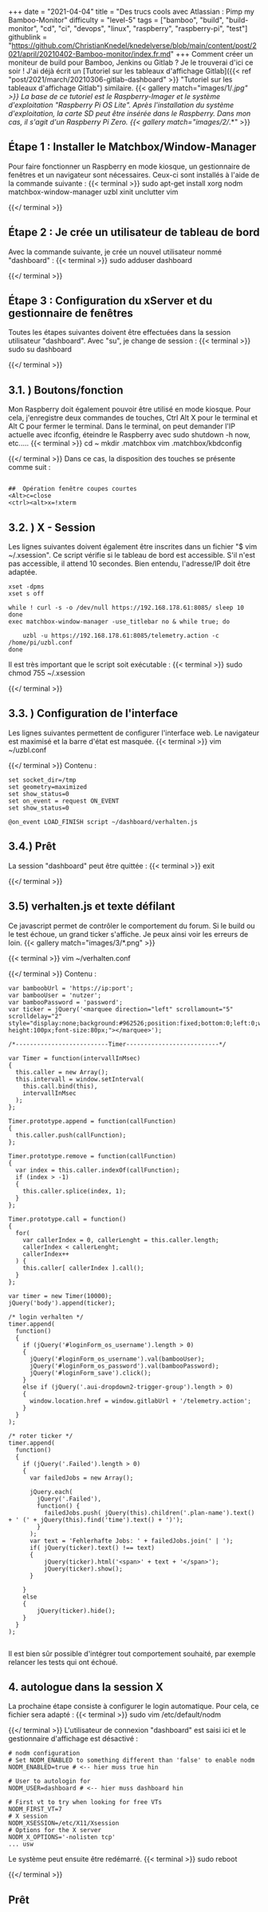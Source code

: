 +++
date = "2021-04-04"
title = "Des trucs cools avec Atlassian : Pimp my Bamboo-Monitor"
difficulty = "level-5"
tags = ["bamboo", "build", "build-monitor", "cd", "ci", "devops", "linux", "raspberry", "raspberry-pi", "test"]
githublink = "https://github.com/ChristianKnedel/knedelverse/blob/main/content/post/2021/april/20210402-Bamboo-monitor/index.fr.md"
+++
Comment créer un moniteur de build pour Bamboo, Jenkins ou Gitlab ? Je le trouverai d'ici ce soir ! J'ai déjà écrit un [Tutoriel sur les tableaux d'affichage Gitlab]({{< ref "post/2021/march/20210306-gitlab-dashboard" >}} "Tutoriel sur les tableaux d'affichage Gitlab") similaire.
{{< gallery match="images/1/*.jpg" >}}
La base de ce tutoriel est le Raspberry-Imager et le système d'exploitation "Raspberry Pi OS Lite". Après l'installation du système d'exploitation, la carte SD peut être insérée dans le Raspberry. Dans mon cas, il s'agit d'un Raspberry Pi Zero.
{{< gallery match="images/2/*.*" >}}

## Étape 1 : Installer le Matchbox/Window-Manager
Pour faire fonctionner un Raspberry en mode kiosque, un gestionnaire de fenêtres et un navigateur sont nécessaires. Ceux-ci sont installés à l'aide de la commande suivante :
{{< terminal >}}
sudo apt-get install xorg nodm matchbox-window-manager uzbl xinit unclutter vim

{{</ terminal >}}

## Étape 2 : Je crée un utilisateur de tableau de bord
Avec la commande suivante, je crée un nouvel utilisateur nommé "dashboard" :
{{< terminal >}}
sudo adduser dashboard

{{</ terminal >}}

## Étape 3 : Configuration du xServer et du gestionnaire de fenêtres
Toutes les étapes suivantes doivent être effectuées dans la session utilisateur "dashboard". Avec "su", je change de session :
{{< terminal >}}
sudo su dashboard

{{</ terminal >}}

##  3.1. ) Boutons/fonction
Mon Raspberry doit également pouvoir être utilisé en mode kiosque. Pour cela, j'enregistre deux commandes de touches, Ctrl Alt X pour le terminal et Alt C pour fermer le terminal. Dans le terminal, on peut demander l'IP actuelle avec ifconfig, éteindre le Raspberry avec sudo shutdown -h now, etc.....
{{< terminal >}}
cd ~
mkdir .matchbox
vim .matchbox/kbdconfig

{{</ terminal >}}
Dans ce cas, la disposition des touches se présente comme suit :
```

##  Opération fenêtre coupes courtes
<Alt>c=close
<ctrl><alt>x=!xterm

```

##  3.2. ) X - Session
Les lignes suivantes doivent également être inscrites dans un fichier "$ vim ~/.xsession". Ce script vérifie si le tableau de bord est accessible. S'il n'est pas accessible, il attend 10 secondes. Bien entendu, l'adresse/IP doit être adaptée.
```
xset -dpms
xset s off

while ! curl -s -o /dev/null https://192.168.178.61:8085/ sleep 10
done
exec matchbox-window-manager -use_titlebar no & while true; do
   
    uzbl -u https://192.168.178.61:8085/telemetry.action -c /home/pi/uzbl.conf
done

```
Il est très important que le script soit exécutable :
{{< terminal >}}
sudo chmod 755 ~/.xsession

{{</ terminal >}}

##  3.3. ) Configuration de l'interface
Les lignes suivantes permettent de configurer l'interface web. Le navigateur est maximisé et la barre d'état est masquée.
{{< terminal >}}
vim ~/uzbl.conf

{{</ terminal >}}
Contenu :
```
set socket_dir=/tmp
set geometry=maximized
set show_status=0
set on_event = request ON_EVENT
set show_status=0

@on_event LOAD_FINISH script ~/dashboard/verhalten.js

```

##  3.4.) Prêt
La session "dashboard" peut être quittée :
{{< terminal >}}
exit

{{</ terminal >}}

##  3.5) verhalten.js et texte défilant
Ce javascript permet de contrôler le comportement du forum. Si le build ou le test échoue, un grand ticker s'affiche. Je peux ainsi voir les erreurs de loin.
{{< gallery match="images/3/*.png" >}}

{{< terminal >}}
vim ~/verhalten.conf

{{</ terminal >}}
Contenu :
```
var bamboobUrl = 'https://ip:port';
var bambooUser = 'nutzer';
var bambooPassword = 'password';
var ticker = jQuery('<marquee direction="left" scrollamount="5" scrolldelay="2" style="display:none;background:#962526;position:fixed;bottom:0;left:0;width:100%;line-height:100px;font-size:80px;"></marquee>');

/*--------------------------Timer--------------------------*/

var Timer = function(intervallInMsec)
{
  this.caller = new Array();
  this.intervall = window.setInterval(
    this.call.bind(this),
    intervallInMsec
  );
};

Timer.prototype.append = function(callFunction)
{
  this.caller.push(callFunction);
};

Timer.prototype.remove = function(callFunction)
{
  var index = this.caller.indexOf(callFunction);
  if (index > -1) 
  {
    this.caller.splice(index, 1);
  }
};

Timer.prototype.call = function()
{
  for(
    var callerIndex = 0, callerLenght = this.caller.length;
    callerIndex < callerLenght;
    callerIndex++
  ) {
    this.caller[ callerIndex ].call();
  }
};

var timer = new Timer(10000);
jQuery('body').append(ticker);

/* login verhalten */
timer.append(
  function()
  {
    if (jQuery('#loginForm_os_username').length > 0)
    {
      jQuery('#loginForm_os_username').val(bambooUser);
      jQuery('#loginForm_os_password').val(bambooPassword);
      jQuery('#loginForm_save').click();
    }
    else if (jQuery('.aui-dropdown2-trigger-group').length > 0)
    {
      window.location.href = window.gitlabUrl + '/telemetry.action';
    }
  }
);

/* roter ticker */
timer.append(
  function()
  {
    if (jQuery('.Failed').length > 0)
    {
      var failedJobs = new Array();

      jQuery.each(
        jQuery('.Failed'),
        function() {
          failedJobs.push( jQuery(this).children('.plan-name').text() + ' (' + jQuery(this).find('time').text() + ')');
        }
      );
      var text = 'Fehlerhafte Jobs: ' + failedJobs.join(' | ');
      if( jQuery(ticker).text() !== text) 
      {
          jQuery(ticker).html('<span>' + text + '</span>');
          jQuery(ticker).show();
      }
      
    }
    else
    {
        jQuery(ticker).hide();
    }
  }
);


```
Il est bien sûr possible d'intégrer tout comportement souhaité, par exemple relancer les tests qui ont échoué.
## 4. autologue dans la session X
La prochaine étape consiste à configurer le login automatique. Pour cela, ce fichier sera adapté :
{{< terminal >}}
sudo vim /etc/default/nodm

{{</ terminal >}}
L'utilisateur de connexion "dashboard" est saisi ici et le gestionnaire d'affichage est désactivé :
```
# nodm configuration
# Set NODM_ENABLED to something different than 'false' to enable nodm
NODM_ENABLED=true # <-- hier muss true hin

# User to autologin for
NODM_USER=dashboard # <-- hier muss dashboard hin

# First vt to try when looking for free VTs
NODM_FIRST_VT=7
# X session
NODM_XSESSION=/etc/X11/Xsession
# Options for the X server
NODM_X_OPTIONS='-nolisten tcp'
... usw

```
Le système peut ensuite être redémarré.
{{< terminal >}}
sudo reboot

{{</ terminal >}}

## Prêt
